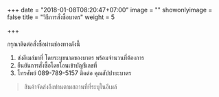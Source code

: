 +++
date = "2018-01-08T08:20:47+07:00"
image = ""
showonlyimage = false
title = "วิธีการสั่งซื้อบาตร"
weight = 5

+++

กรุณาติดต่อสั่งซื้อผ่านช่องทางดังนี้

1. ส่งอีเมล์มาที่ โดยระบุขนาดของบาตร พร้อมจำนวนที่ต้องการ
2. ยืนยันการสั่งซื้อโดยโอนเข้าบัญชีเลขที่
3. โทรศัพย์ 089-789-5157 ติดต่อ คุณสัปปายะบาตร 

 <!--more-->

> สินค้าจัดส่งถึงท่านตามสถานที่ที่ระบุในอีเมล์ 

## 